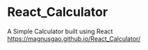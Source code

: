 # React_Calculator
A Simple Calculator built using React
https://magnusgao.github.io/React_Calculator/
